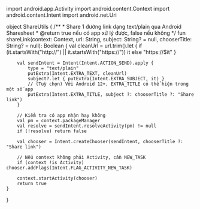 import android.app.Activity
import android.content.Context
import android.content.Intent
import android.net.Uri

object ShareUtils {
    /**
     * Share 1 đường link dạng text/plain qua Android Sharesheet
     * @return true nếu có app xử lý được, false nếu không
     */
    fun shareLink(context: Context, url: String, subject: String? = null, chooserTitle: String? = null): Boolean {
        val cleanUrl = url.trim().let {
            if (it.startsWith("http://") || it.startsWith("https://")) it else "https://$it"
        }

        val sendIntent = Intent(Intent.ACTION_SEND).apply {
            type = "text/plain"
            putExtra(Intent.EXTRA_TEXT, cleanUrl)
            subject?.let { putExtra(Intent.EXTRA_SUBJECT, it) }
            // (Tuỳ chọn) Với Android 12+, EXTRA_TITLE có thể hiện trong một số app
            putExtra(Intent.EXTRA_TITLE, subject ?: chooserTitle ?: "Share link")
        }

        // Kiểm tra có app nhận hay không
        val pm = context.packageManager
        val resolve = sendIntent.resolveActivity(pm) != null
        if (!resolve) return false

        val chooser = Intent.createChooser(sendIntent, chooserTitle ?: "Share link")

        // Nếu context không phải Activity, cần NEW_TASK
        if (context !is Activity) chooser.addFlags(Intent.FLAG_ACTIVITY_NEW_TASK)

        context.startActivity(chooser)
        return true
    }
}
